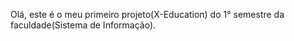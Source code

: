 Olá, este é o meu primeiro projeto(X-Education) do 1° semestre da faculdade(Sistema de Informação).
